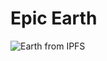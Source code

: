 # Epic Earth

![Earth from IPFS](https://ipfs.io/ipfs/QmbgVsAVEiECQ8q8Nncz8nR6B7Wzvwfq18DWTXGXWhdyAQ)